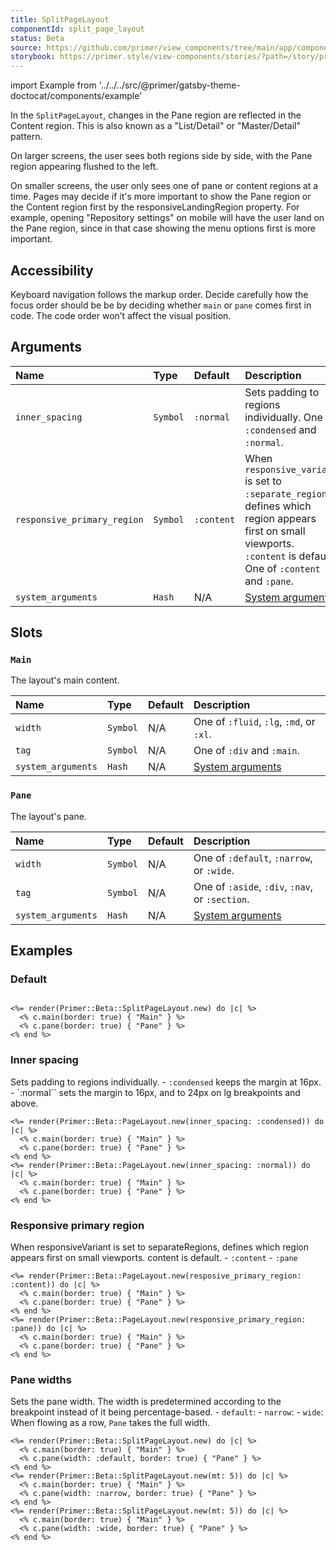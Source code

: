 ```yaml
---
title: SplitPageLayout
componentId: split_page_layout
status: Beta
source: https://github.com/primer/view_components/tree/main/app/components/primer/beta/split_page_layout.rb
storybook: https://primer.style/view-components/stories/?path=/story/primer-beta-split-page-layout
---
```


import Example from '../../../src/@primer/gatsby-theme-doctocat/components/example'

<!-- Warning: AUTO-GENERATED file, do not edit. Add code comments to your Ruby instead <3 -->

In the `SplitPageLayout`, changes in the Pane region are reflected in the Content region. This is also known as a "List/Detail" or "Master/Detail" pattern.

On larger screens, the user sees both regions side by side, with the Pane region appearing flushed to the left.

On smaller screens, the user only sees one of pane or content regions at a time.
Pages may decide if it's more important to show the Pane region or the Content region first by the responsiveLandingRegion property.
For example, opening "Repository settings" on mobile will have the user land on the Pane region, since in that case showing the menu options first is more important.

## Accessibility

Keyboard navigation follows the markup order. Decide carefully how the focus order should be be by deciding whether
`main` or `pane` comes first in code. The code order won’t affect the visual position.

## Arguments

| Name | Type | Default | Description |
| :- | :- | :- | :- |
| `inner_spacing` | `Symbol` | `:normal` | Sets padding to regions individually. One of `:condensed` and `:normal`. |
| `responsive_primary_region` | `Symbol` | `:content` | When `responsive_variant` is set to `:separate_regions`, defines which region appears first on small viewports. `:content` is default. One of `:content` and `:pane`. |
| `system_arguments` | `Hash` | N/A | [System arguments](/system-arguments) |

## Slots

### `Main`

The layout's main content.

| Name | Type | Default | Description |
| :- | :- | :- | :- |
| `width` | `Symbol` | N/A | One of `:fluid`, `:lg`, `:md`, or `:xl`. |
| `tag` | `Symbol` | N/A | One of `:div` and `:main`. |
| `system_arguments` | `Hash` | N/A | [System arguments](/system-arguments) |

### `Pane`

The layout's pane.

| Name | Type | Default | Description |
| :- | :- | :- | :- |
| `width` | `Symbol` | N/A | One of `:default`, `:narrow`, or `:wide`. |
| `tag` | `Symbol` | N/A | One of `:aside`, `:div`, `:nav`, or `:section`. |
| `system_arguments` | `Hash` | N/A | [System arguments](/system-arguments) |

## Examples

### Default

<Example src="<div data-view-component='true' class='PageLayout PageLayout--innerSpacing-normal PageLayout--variant-separateRegions-primary-content PageLayout--variant-separateRegions PageLayout--columnGap-none PageLayout--rowGap-none PageLayout--panePos-start PageLayout--hasPaneDivider'>  <div data-view-component='true' class='PageLayout-wrapper'>    <div data-view-component='true' class='PageLayout-columns'>      <div data-view-component='true' class='PageLayout-region PageLayout-pane border'>Pane</div>      <div data-view-component='true' class='PageLayout-region PageLayout-content border'>Main</div></div></div></div>" />

```erb

<%= render(Primer::Beta::SplitPageLayout.new) do |c| %>
  <% c.main(border: true) { "Main" } %>
  <% c.pane(border: true) { "Pane" } %>
<% end %>
```

### Inner spacing

Sets padding to regions individually. - `:condensed` keeps the margin at 16px. - `:normal`` sets the margin to 16px, and to 24px on lg breakpoints and above.

<Example src="<div inner_spacing='condensed' data-view-component='true' class='PageLayout PageLayout--outerSpacing-normal PageLayout--columnGap-normal PageLayout--rowGap-normal PageLayout--variant-stackRegions PageLayout--panePos-start PageLayout--variant-stackRegions-panePos-start'>  <div data-view-component='true' class='PageLayout-wrapper '>        <div data-view-component='true' class='PageLayout-columns'>        <div data-view-component='true' class='PageLayout-region PageLayout-pane PageLayout-region--hasDivider-none-before border'>Pane</div>        <div data-view-component='true' class='PageLayout-region PageLayout-content border'>Main</div></div>    </div></div><div inner_spacing='normal' data-view-component='true' class='PageLayout PageLayout--outerSpacing-normal PageLayout--columnGap-normal PageLayout--rowGap-normal PageLayout--variant-stackRegions PageLayout--panePos-start PageLayout--variant-stackRegions-panePos-start'>  <div data-view-component='true' class='PageLayout-wrapper '>        <div data-view-component='true' class='PageLayout-columns'>        <div data-view-component='true' class='PageLayout-region PageLayout-pane PageLayout-region--hasDivider-none-before border'>Pane</div>        <div data-view-component='true' class='PageLayout-region PageLayout-content border'>Main</div></div>    </div></div>" />

```erb
<%= render(Primer::Beta::PageLayout.new(inner_spacing: :condensed)) do |c| %>
  <% c.main(border: true) { "Main" } %>
  <% c.pane(border: true) { "Pane" } %>
<% end %>
<%= render(Primer::Beta::PageLayout.new(inner_spacing: :normal)) do |c| %>
  <% c.main(border: true) { "Main" } %>
  <% c.pane(border: true) { "Pane" } %>
<% end %>
```

### Responsive primary region

When responsiveVariant is set to separateRegions, defines which region appears first on small viewports. content is default. - `:content` - `:pane`

<Example src="<div resposive_primary_region='content' data-view-component='true' class='PageLayout PageLayout--outerSpacing-normal PageLayout--columnGap-normal PageLayout--rowGap-normal PageLayout--variant-stackRegions PageLayout--panePos-start PageLayout--variant-stackRegions-panePos-start'>  <div data-view-component='true' class='PageLayout-wrapper '>        <div data-view-component='true' class='PageLayout-columns'>        <div data-view-component='true' class='PageLayout-region PageLayout-pane PageLayout-region--hasDivider-none-before border'>Pane</div>        <div data-view-component='true' class='PageLayout-region PageLayout-content border'>Main</div></div>    </div></div><div data-view-component='true' class='PageLayout PageLayout--outerSpacing-normal PageLayout--columnGap-normal PageLayout--rowGap-normal PageLayout--variant-stackRegions PageLayout--panePos-start PageLayout--variant-stackRegions-panePos-start'>  <div data-view-component='true' class='PageLayout-wrapper '>        <div data-view-component='true' class='PageLayout-columns'>        <div data-view-component='true' class='PageLayout-region PageLayout-pane PageLayout-region--hasDivider-none-before border'>Pane</div>        <div data-view-component='true' class='PageLayout-region PageLayout-content border'>Main</div></div>    </div></div>" />

```erb
<%= render(Primer::Beta::PageLayout.new(resposive_primary_region: :content)) do |c| %>
  <% c.main(border: true) { "Main" } %>
  <% c.pane(border: true) { "Pane" } %>
<% end %>
<%= render(Primer::Beta::PageLayout.new(responsive_primary_region: :pane)) do |c| %>
  <% c.main(border: true) { "Main" } %>
  <% c.pane(border: true) { "Pane" } %>
<% end %>
```

### Pane widths

Sets the pane width. The width is predetermined according to the breakpoint instead of it being percentage-based. - `default`: - `narrow`: - `wide`: When flowing as a row, `Pane` takes the full width.

<Example src="<div data-view-component='true' class='PageLayout PageLayout--innerSpacing-normal PageLayout--variant-separateRegions-primary-content PageLayout--variant-separateRegions PageLayout--columnGap-none PageLayout--rowGap-none PageLayout--panePos-start PageLayout--hasPaneDivider'>  <div data-view-component='true' class='PageLayout-wrapper'>    <div data-view-component='true' class='PageLayout-columns'>      <div data-view-component='true' class='PageLayout-region PageLayout-pane border'>Pane</div>      <div data-view-component='true' class='PageLayout-region PageLayout-content border'>Main</div></div></div></div><div data-view-component='true' class='PageLayout PageLayout--innerSpacing-normal PageLayout--variant-separateRegions-primary-content PageLayout--variant-separateRegions PageLayout--columnGap-none PageLayout--rowGap-none PageLayout--panePos-start PageLayout--hasPaneDivider PageLayout--paneWidth-narrow mt-5'>  <div data-view-component='true' class='PageLayout-wrapper'>    <div data-view-component='true' class='PageLayout-columns'>      <div data-view-component='true' class='PageLayout-region PageLayout-pane border'>Pane</div>      <div data-view-component='true' class='PageLayout-region PageLayout-content border'>Main</div></div></div></div><div data-view-component='true' class='PageLayout PageLayout--innerSpacing-normal PageLayout--variant-separateRegions-primary-content PageLayout--variant-separateRegions PageLayout--columnGap-none PageLayout--rowGap-none PageLayout--panePos-start PageLayout--hasPaneDivider PageLayout--paneWidth-wide mt-5'>  <div data-view-component='true' class='PageLayout-wrapper'>    <div data-view-component='true' class='PageLayout-columns'>      <div data-view-component='true' class='PageLayout-region PageLayout-pane border'>Pane</div>      <div data-view-component='true' class='PageLayout-region PageLayout-content border'>Main</div></div></div></div>" />

```erb
<%= render(Primer::Beta::SplitPageLayout.new) do |c| %>
  <% c.main(border: true) { "Main" } %>
  <% c.pane(width: :default, border: true) { "Pane" } %>
<% end %>
<%= render(Primer::Beta::SplitPageLayout.new(mt: 5)) do |c| %>
  <% c.main(border: true) { "Main" } %>
  <% c.pane(width: :narrow, border: true) { "Pane" } %>
<% end %>
<%= render(Primer::Beta::SplitPageLayout.new(mt: 5)) do |c| %>
  <% c.main(border: true) { "Main" } %>
  <% c.pane(width: :wide, border: true) { "Pane" } %>
<% end %>
```
